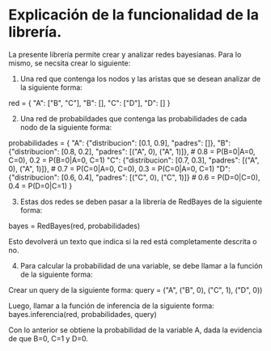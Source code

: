 # Explicación de la funcionalidad de la librería.

La presente librería permite crear y analizar redes bayesianas. Para lo mismo, se necsita crear lo siguiente: 

1. Una red que contenga los nodos y las aristas que se desean analizar de la siguiente forma: 

red = {
    "A": ["B", "C"],
    "B": [],
    "C": ["D"],
    "D": []
}

2. Una red de probabildades que contenga las probabilidades de cada nodo de la siguiente forma:

probabilidades = {
    "A": {"distribucion": [0.1, 0.9], "padres": []},
    "B": {"distribucion": [0.8, 0.2], "padres": [("A", 0), ("A", 1)]}, # 0.8 = P(B=0|A=0, C=0), 0.2 = P(B=0|A=0, C=1)
    "C": {"distribucion": [0.7, 0.3], "padres": [("A", 0), ("A", 1)]}, # 0.7 = P(C=0|A=0, C=0), 0.3 = P(C=0|A=0, C=1)
    "D": {"distribucion": [0.6, 0.4], "padres": [("C", 0), ("C", 1)]} # 0.6 = P(D=0|C=0), 0.4 = P(D=0|C=1)
}

3. Estas dos redes se deben pasar a la librería de RedBayes de la siguiente forma: 

bayes = RedBayes(red, probabilidades)

Esto devolverá un texto que indica si la red está completamente descrita o no.

4. Para calcular la probabilidad de una variable, se debe llamar a la función de la siguiente forma:

Crear un query de la siguiente forma:
query = ("A", ("B", 0), ("C", 1), ("D", 0))

Luego, llamar a la función de inferencia de la siguiente forma:
bayes.inferencia(red, probabilidades, query)

Con lo anterior se obtiene la probabilidad de la variable A, dada la evidencia de que B=0, C=1 y D=0.
